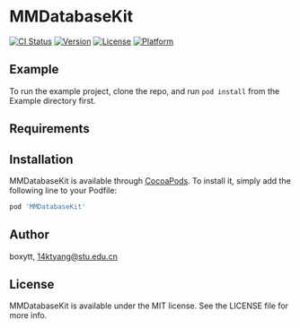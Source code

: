 # MMDatabaseKit

[![CI Status](https://img.shields.io/travis/boxytt/MMDatabaseKit.svg?style=flat)](https://travis-ci.org/boxytt/MMDatabaseKit)
[![Version](https://img.shields.io/cocoapods/v/MMDatabaseKit.svg?style=flat)](https://cocoapods.org/pods/MMDatabaseKit)
[![License](https://img.shields.io/cocoapods/l/MMDatabaseKit.svg?style=flat)](https://cocoapods.org/pods/MMDatabaseKit)
[![Platform](https://img.shields.io/cocoapods/p/MMDatabaseKit.svg?style=flat)](https://cocoapods.org/pods/MMDatabaseKit)

## Example

To run the example project, clone the repo, and run `pod install` from the Example directory first.

## Requirements

## Installation

MMDatabaseKit is available through [CocoaPods](https://cocoapods.org). To install
it, simply add the following line to your Podfile:

```ruby
pod 'MMDatabaseKit'
```

## Author

boxytt, 14ktyang@stu.edu.cn

## License

MMDatabaseKit is available under the MIT license. See the LICENSE file for more info.
